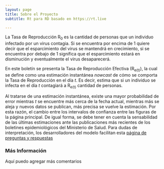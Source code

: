 ```yaml
---
layout: page
title: Sobre el Proyecto
subtitle: Rt para RD basado en https://rt.live

---
```

 La Tasa de Reproducción R<sub>0</sub> es la cantidad de personas que un individuo infectado por un virus contagia. Si se encuentra por encima de 1 quiere decir que el esparcimiento del virus se mantendrá en crecimiento, si se encuentra por debajo de 1 significa que el esparcimiento estará en disminución y eventualmente el virus desaparecerá.
 
 En este boletín se presenta la Tasa de Reproducción Efectiva (R<sub>e(t)</sub>), la cual se define como una estimación instantánea *nowcast* de cómo se comporta la Tasa de Reproducción en el día *t*. Es decir, estima que si un individuo se infecta en el día *t* contagiará a R<sub>e(t)</sub> cantidad de personas.
 
Al tratarse de una estimación instantánea, existe una mayor probabilidad de error mientras *t* se encuentre más cerca de la fecha actual, mientras más se aleja y nuevos datos se publican, más precisa se vuelve la estimación. Por esta razón, el cambio entre los intervalos de confianza entre las figuras de la página principal. De igual forma, se debe tener en cuenta la sensabilidad de las últimas estimaciones ante las publicaciones más recientes de los boletines epidemiológicos del Ministerio de Salud. Para dudas de interpretación, los desarrolladores del modelo facilitan esta [página de preguntas y respuestas](https://rt.live/faq)

### Más Información
Aquí puedo agregar más comentarios
